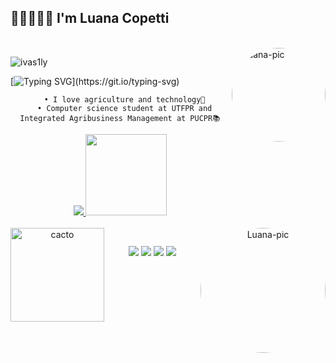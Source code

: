 ## 👩🏻‍💻👩‍🌾           I'm Luana Copetti
<div style="display: inline_block"><br> 
  <img align="right" alt="Luana-pic" height="150" style="border-radius:150px;" src="https://i.pinimg.com/originals/83/04/a5/8304a59c2bde6884f8878ef060ddcf49.gif">
  </a>
  </div>
<p align="left"> <img src="https://komarev.com/ghpvc/?username=LuanaCopetti&label=Profile%20views&color=0e75b6&style=flat" alt="ivas1ly" /> </p>

 [![Typing SVG](https://readme-typing-svg.demolab.com?font=Silkscreen&size=30&pause=999&color=AD1FF7&width=560&height=120&lines=Ol%C3%A1%2C+Sejam+Bem-vindos(as)!;Meu+nome+%C3%A9+Luana+Copetti;GRADUANDA+EM...;CIENCIA+DA+COMPUTA%C3%87%C3%83O;)](https://git.io/typing-svg)
 
 <div align="center">

  ```
    • I love agriculture and technology🌱
    • Computer science student at UTFPR and Integrated Agribusiness Management at PUCPR📚
  ```
 
<div align="center">
  <a href="https://github.com/LuanaCopetti">
<img heigth="200px" src="https://github-readme-stats.vercel.app/api?username=LuanaCopetti&show_icons=true&theme=dracula&include_all_commits=true&count_private=true"/>
<img height="130em" src="https://github-readme-stats.vercel.app/api/top-langs/?username=LuanaCopetti&layout=compact&langs_count=16&theme=dracula"/>                             
</div>
 <div style="display: inline_block"><br> 
  <img align="right" alt="Luana-pic" height="200" style="border-radius:150px;" src="http://2.bp.blogspot.com/-yXNYbeK_iDw/VhFsycMzNSI/AAAAAAAA1r0/XUss3qJMC58/s1600/flores-crescendo.gif">
  <img align="left"  height="150rem" alt="cacto" src="http://3.bp.blogspot.com/-DUo-dNolDuw/VhFsxtuZ-mI/AAAAAAAA1rM/dmqvnX42Bd8/s1600/flores-cacto.gif">
  </a>
</div>
  
  ##
 
<div> 
  <a href="https://instagram.com/luana.copetti" target="_blank"><img src="https://img.shields.io/badge/-Instagram-%23E4405F?style=for-the-badge&logo=instagram&logoColor=white" target="_blank"></a>
 	<a href="https://www.twitch.tv/colonalu" target="_blank"><img src="https://img.shields.io/badge/Twitch-9146FF?style=for-the-badge&logo=twitch&logoColor=white" target="_blank"></a>
  <a href = "mailto:contatocopettiluana@gmail.com"><img src="https://img.shields.io/badge/-Gmail-%23333?style=for-the-badge&logo=gmail&logoColor=white" target="_blank"></a>
  <a href="https://www.linkedin.com/in/luana-copetti-b87273189/" target="_blank"><img src="https://img.shields.io/badge/-LinkedIn-%230077B5?style=for-the-badge&logo=linkedin&logoColor=white" target="_blank"></a> 
 
 
 
</div>
  </div>


